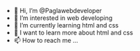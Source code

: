 - 👋 Hi, I’m @Paglawebdeveloper
- 👀 I’m interested in web developing
- 🌱 I’m currently learning html and css 
- 💞️ I want to learn more about html and css 
- 📫 How to reach me ...

<!---
Paglawebdeveloper/Paglawebdeveloper is a ✨ special ✨ repository because its `README.md` (this file) appears on your GitHub profile.
You can click the Preview link to take a look at your changes.
--->
